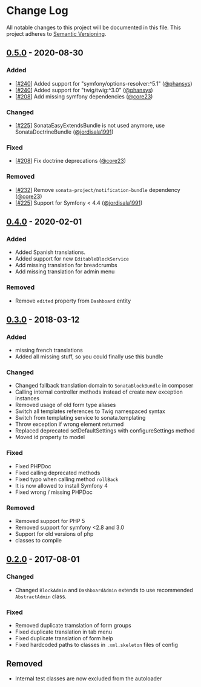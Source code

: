 # Change Log
All notable changes to this project will be documented in this file.
This project adheres to [Semantic Versioning](http://semver.org/).

## [0.5.0](https://github.com/sonata-project/SonataDashboardBundle/compare/0.4.0...0.5.0) - 2020-08-30
### Added
- [[#240](https://github.com/sonata-project/SonataDashboardBundle/pull/240)] Added support for "symfony/options-resolver:^5.1" ([@phansys](https://github.com/phansys))
- [[#240](https://github.com/sonata-project/SonataDashboardBundle/pull/240)] Added support for "twig/twig:^3.0" ([@phansys](https://github.com/phansys))
- [[#208](https://github.com/sonata-project/SonataDashboardBundle/pull/208)] Add missing symfony dependencies ([@core23](https://github.com/core23))

### Changed
- [[#225](https://github.com/sonata-project/SonataDashboardBundle/pull/225)] SonataEasyExtendsBundle is not used anymore, use SonataDoctrineBundle ([@jordisala1991](https://github.com/jordisala1991))

### Fixed
- [[#208](https://github.com/sonata-project/SonataDashboardBundle/pull/208)] Fix doctrine deprecations ([@core23](https://github.com/core23))

### Removed
- [[#232](https://github.com/sonata-project/SonataDashboardBundle/pull/232)] Remove `sonata-project/notification-bundle` dependency ([@core23](https://github.com/core23))
- [[#225](https://github.com/sonata-project/SonataDashboardBundle/pull/225)] Support for Symfony < 4.4 ([@jordisala1991](https://github.com/jordisala1991))

## [0.4.0](https://github.com/sonata-project/SonataDashboardBundle/compare/0.3.0...0.4.0) - 2020-02-01
### Added
- Added Spanish translations.
- Added support for new `EditableBlockService`
- Add missing translation for breadcrumbs
- Add missing translation for admin menu

### Removed
- Remove `edited` property from `Dashboard` entity

## [0.3.0](https://github.com/sonata-project/SonataMediaBundle/compare/0.2.0...0.3.0) - 2018-03-12
### Added
- missing french translations
- Added all missing stuff, so you could finally use this bundle

### Changed
- Changed fallback translation domain to `SonataBlockBundle` in composer
- Calling internal controller methods instead of create new exception instances
- Removed usage of old form type aliases
- Switch all templates references to Twig namespaced syntax
- Switch from templating service to sonata.templating
- Throw exception if wrong element returned
- Replaced deprecated setDefaultSettings with configureSettings method
- Moved id property to model

### Fixed
- Fixed PHPDoc
- Fixed calling deprecated methods
- Fixed typo when calling method `rollBack`
- It is now allowed to install Symfony 4
- Fixed wrong / missing PHPDoc

### Removed
- Removed support for PHP 5
- Removed support for symfony <2.8 and 3.0
- Support for old versions of php
- classes to compile

## [0.2.0](https://github.com/sonata-project/SonataMediaBundle/compare/0.1.0...0.2.0) - 2017-08-01
### Changed
- Changed `BlockAdmin` and `DashboardAdmin` extends to use recommended `AbstractAdmin` class.

### Fixed
- Removed duplicate tramslation of form groups
- Fixed duplicate translation in tab menu
- Fixed duplicate translation of form help
- Fixed hardcoded paths to classes in `.xml.skeleton` files of config

## Removed
- Internal test classes are now excluded from the autoloader
